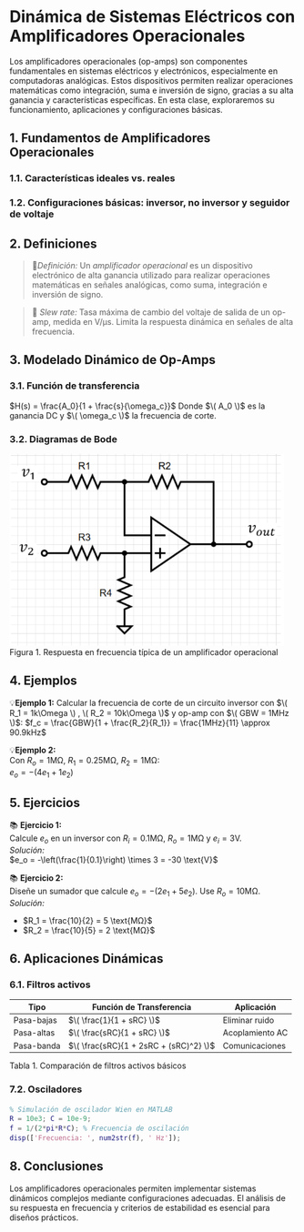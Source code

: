 # Dinámica de Sistemas Eléctricos con Amplificadores Operacionales

Los amplificadores operacionales (op-amps) son componentes fundamentales en sistemas eléctricos y electrónicos, especialmente en computadoras analógicas. Estos dispositivos permiten realizar operaciones matemáticas como integración, suma e inversión de signo, gracias a su alta ganancia y características específicas. En esta clase, exploraremos su funcionamiento, aplicaciones y configuraciones básicas.

## 1. Fundamentos de Amplificadores Operacionales
### 1.1. Características ideales vs. reales
### 1.2. Configuraciones básicas: inversor, no inversor y seguidor de voltaje

## 2. Definiciones

>🔑*Definición:* Un *amplificador operacional* es un dispositivo electrónico de alta ganancia utilizado para realizar operaciones matemáticas en señales analógicas, como suma, integración e inversión de signo.

>🔑 *Slew rate:* Tasa máxima de cambio del voltaje de salida de un op-amp, medida en V/µs. Limita la respuesta dinámica en señales de alta frecuencia.

## 3. Modelado Dinámico de Op-Amps
### 3.1. Función de transferencia
$H(s) = \frac{A_0}{1 + \frac{s}{\omega_c}}$
Donde $\( A_0 \)$ es la ganancia DC y $\( \omega_c \)$ la frecuencia de corte.

### 3.2. Diagramas de Bode
![Diagrama de Bode de un op-amp](https://github.com/JhonyCasas/Sistemas-Din-micos-/blob/main/Imagenes%20Apuntes/2025-04-13%20192522.png)  
Figura 1. Respuesta en frecuencia típica de un amplificador operacional

## 4. Ejemplos

💡**Ejemplo 1:** Calcular la frecuencia de corte de un circuito inversor con $\( R_1 = 1k\Omega \) , \( R_2 = 10k\Omega \)$ y op-amp con $\( GBW = 1MHz \)$:
$f_c = \frac{GBW}{1 + \frac{R_2}{R_1}} = \frac{1MHz}{11} \approx 90.9kHz$

💡**Ejemplo 2:**  
Con $R_o = 1 \text{MΩ}$, $R_1 = 0.25 \text{MΩ}$, $R_2 = 1 \text{MΩ}$:  
$e_o = -(4e_1 + 1e_2)$


## 5. Ejercicios
📚 **Ejercicio 1:**  
Calcule $e_o$ en un inversor con $R_i = 0.1 \text{MΩ}$, $R_o = 1 \text{MΩ}$ y $e_i = 3 \text{V}$.  
*Solución:*  
$e_o = -\left(\frac{1}{0.1}\right) \times 3 = -30 \text{V}$

📚 **Ejercicio 2:**  
Diseñe un sumador que calcule $e_o = -(2e_1 + 5e_2)$. Use $R_o = 10 \text{MΩ}$.  
*Solución:*  
- $R_1 = \frac{10}{2} = 5 \text{MΩ}$  
- $R_2 = \frac{10}{5} = 2 \text{MΩ}$  



## 6. Aplicaciones Dinámicas
### 6.1. Filtros activos

| **Tipo**       | **Función de Transferencia**          | **Aplicación**         |
|----------------|---------------------------------------|------------------------|
| Pasa-bajas     | $\( \frac{1}{1 + sRC} \)$               | Eliminar ruido         |
| Pasa-altas     | $\( \frac{sRC}{1 + sRC} \)$             | Acoplamiento AC        |
| Pasa-banda     | $\( \frac{sRC}{1 + 2sRC + (sRC)^2} \)$  | Comunicaciones         |

Tabla 1. Comparación de filtros activos básicos

### 7.2. Osciladores
```matlab
% Simulación de oscilador Wien en MATLAB
R = 10e3; C = 10e-9; 
f = 1/(2*pi*R*C); % Frecuencia de oscilación
disp(['Frecuencia: ', num2str(f), ' Hz']);

````
## 8. Conclusiones
Los amplificadores operacionales permiten implementar sistemas dinámicos complejos mediante configuraciones adecuadas. El análisis de su respuesta en frecuencia y criterios de estabilidad es esencial para diseños prácticos.

